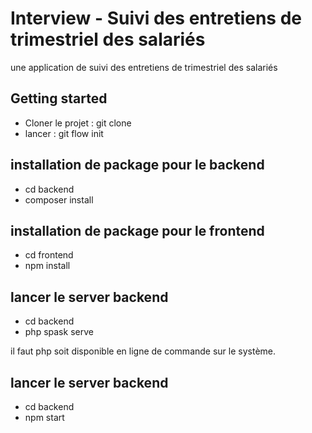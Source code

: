 # Interview - Suivi des entretiens de trimestriel des salariés
une application de suivi des entretiens de trimestriel des salariés

## Getting started
- Cloner le projet : git clone <URL>
- lancer : git flow init 

## installation de package pour le backend
- cd backend
- composer install

## installation de package pour le frontend
- cd frontend
- npm install

## lancer le server backend
- cd backend
- php spask serve

il faut php soit disponible en ligne de commande sur le système.

## lancer le server backend
- cd backend
- npm start

